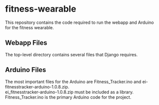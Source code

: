 # fitness-wearable

This repository contains the code required to run the webapp and Arduino for the fitness wearable.

## Webapp Files
The top-level directory contains several files that Django requires.

## Arduino Files
The most important files for the Arduino are Fitness_Tracker.ino and ei-fitnesstracker-arduino-1.0.8.zip.  
ei_fitnesstracker-arduino-1.0.8.zip must be included as a library.  
Fitness_Tracker.ino is the primary Arduino code for the project.
